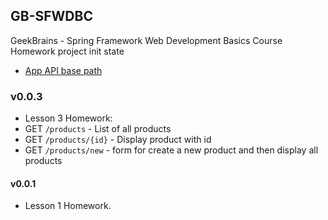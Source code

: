 GB-SFWDBC
---
GeekBrains - Spring Framework Web Development Basics Course Homework project init state

- [App API base path](http://localhost:8080/api/v1)

### v0.0.3
- Lesson 3 Homework:
- GET `/products` - List of all products
- GET `/products/{id}` - Display product with id
- GET `/products/new` - form for create a new product and then display all products 

#### v0.0.1
- Lesson 1 Homework.

